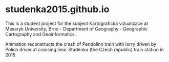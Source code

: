 # studenka2015.github.io
This is a student project for the subject Kartografická vizualizace at Masaryk University, Brno - Department of Geography - Geographic Cartography and Geoinformatics.

Animation reconstructs the crash of Pendolino train with lorry driven by Polish driver at crossing near Studénka (the Czech republic) train station in 2015.
